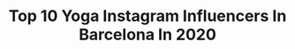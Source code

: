 ---
title: Top 10 Yoga Instagram Influencers In Barcelona In 2020
description: >-
  Find top yoga Instagram influencers in Barcelona in 2020. Most popular hashtags: #yogabarcelona #yoga #yogapractice #yogaespa.
platform: Instagram
hits: 46
text_top: Identify the top-rated Instagram influencers on inBeat.
text_bottom: inBeat holds 46 Instagram influencers like this in Barcelona, Spain for you to connect with.
profiles:
  - username: "esteryoga"
    fullname: >-
      ⒺⓈⓉⒺⓇ • Yogini • Barcelona
    bio: >-
      #36weekspregnant 🛍️Discount codes: @liquidoactive ESTERLIQUIDO @myga_yoga ESTER15 @vayumudra ESTER15 @omstarsofficial ESTERYOGA More ⤵️
    location: "Spain"
    followers: 57420
    engagement: 171
    commentsToLikes: 0.054546
    id: ck136knyk6z3f0i19nijvanju
    verified: false
    hashtags: "#rooftopyoga, #momtobe, #prenatalfitness, #yogavideos"
  - username: "kaitlynpatrizia"
    fullname: >-
      Kaitlyn Patrizia
    bio: >-
      🦎👣🐢 Práctica conmigo online 👇 Aerialist Movement Educator Ashtanga Yoga 🔜 Active Flexi Course . 📩 kaitlynpatrizia@gmail.com 📍BCN
    location: "Spain"
    followers: 28829
    engagement: 109
    commentsToLikes: 0.070277
    id: ck136klx26ysm0i19b7brmqcl
    verified: false
    hashtags: "#ashtangavinyasayoga, #shambhalatribe, #cursosonline, #talcomrajaplatja"
  - username: "laura_lakshmi_yoga"
    fullname: >-
      Laura Lakshmi Yoga & Retreats
    bio: >-
      Formaciones y Retiros de yoga
    location: "Spain"
    followers: 38743
    engagement: 224
    commentsToLikes: 0.037528
    id: ck13bfdowv5tk0i197g9qx43p
    verified: false
    hashtags: "#retiroyoga, #yogaespa, #spirituality, #yogacurso"
  - username: "albafityoga"
    fullname: >-
      Alba Fit Yoga 🤸🏽‍♀️
    bio: >-
      🏃🏽‍♀️Personal Trainer 🍎Fit Flexi Nutrition 🤸🏽‍♀️Rocket / Ashtanga Yoga 200RYT ⬇️Clases y descuentos 🌲@naturalbas ✉️albafityoga@gmail.com 📍Barcelona
    location: "Spain"
    followers: 9175
    engagement: 609
    commentsToLikes: 0.277769
    id: ck13bfdf6v5r20i1970j9ei5p
    verified: false
    hashtags: "#yogabcn, #yogabarcelona, #bakasana, #rocketyoga"
  - username: "galaortin"
    fullname: >-
      Gala Ortin
    bio: >-
      Yoga Teacher E-RYT •Vinyasa•Hatha•Vinyasa Flow•Core Vinyasa & Mindfulness Amb.: @alomoves @wanderlust__spain @freskincare @philipstein •Find more 👇🏻
    location: "Spain"
    followers: 12356
    engagement: 565
    commentsToLikes: 0.095265
    id: ck6ucbt37eokn0j71o426lpul
    verified: false
    hashtags: "#aloyoga, #yogalifestyle, #yogainspiration, #yogapractice"
  - username: "absmo"
    fullname: >-
      ALESSANDRA ORAM - YOGA
    bio: >-
      Co-Owner👩🏽‍🤝‍👨🏻of @ma.na_yogaloft🤍🙏 Senior Alumni Teacher🧘🏽‍♀️of @navakarana vinyāsa #GirlBOSS of @recklessred_om @oysho Ambassador Barcelona 📍 •
    location: "Spain"
    followers: 44529
    engagement: 349
    commentsToLikes: 0.019237
    id: ck0tyjan5n2cs0i19pxkoz4eh
    verified: false
    hashtags: "#yogabarcelona, #yogaposes, #greece, #yogaretreat"
  - username: "aranupintheairyoga"
    fullname: >-
      ⍣₳ℛ₳∩ ☾
    bio: >-
      ⌖Å℮℞ℷÅℓ Y⓿ⓖ🅐 Teacher ⌖ RYT 200 ⌖Nurse ❩ ⌖Circus ❤︎ ⌖Free Spirit ❯❯ ॐ aran@upintheair.cat ॐ https://m.facebook.com/aranupintheairyoga/
    location: "Spain"
    followers: 3579
    engagement: 1196
    commentsToLikes: 0.106009
    id: ck9has6jkdvpr0j78eajq4mwy
    verified: false
    hashtags: "#quedateencasa, #coronavirusespa, #yonopuedoquedarmeencasa, #cov"
  - username: "redyogini"
    fullname: >-
      Ina
    bio: >-
      🐝YOGA • VIAJES • BUENAS VIBRAS 🇪🇸Embajadora oficial @wanderlust__spain 🧘🏼‍♀️Profesora de vinyasa 200hrs ❤️ @thibaut_gst 👇🏻CLASES DE YOGA EN MADRID
    location: "Spain"
    followers: 16450
    engagement: 442
    commentsToLikes: 0.034533
    id: ck5znrfipp0kl0i1432dlkqfl
    verified: false
    hashtags: "#asana, #madrid, #oysho, #treatyouwithkindness"
  - username: "jordiccosta"
    fullname: >-
      Jordi Costa
    bio: >-
      📸SportsPhotography 📸E-commerce photos 📸Events 📩Colaboration DM/e-mail 🔎Nou perfil @jordi_costaphoto
    location: "Spain"
    followers: 16525
    engagement: 664
    commentsToLikes: 0.022529
    id: ck0tzzaxms40n0i19k4gh797g
    verified: false
    hashtags: "#ig, #osona, #pedraforca, #summit"
  - username: "ranibruchstein"
    fullname: >-
      Rani Bruchstein
    bio: >-
      Welcome to my world 🌎, living in Barcelona Spain 🇪🇸, looking for models, dancers and yoga models, DM for more details
    location: "Spain"
    followers: 31112
    engagement: 351
    commentsToLikes: 0.075795
    id: ck5hdrpqkp17h0i11m5u2iehz
    verified: false
    hashtags: "#canonphotography, #naturephotography, #portraiture, #portraitofday"
---